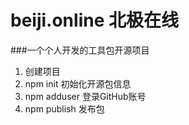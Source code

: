 # beiji.online 北极在线
###一个个人开发的工具包开源项目

1. 创建项目
2. npm init 初始化开源包信息
3. npm adduser 登录GitHub账号
4. npm publish 发布包
